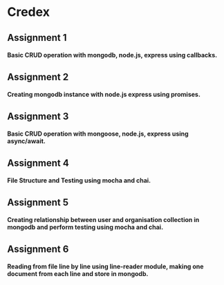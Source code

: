 # Credex

## Assignment 1
#### Basic CRUD operation with mongodb, node.js, express using callbacks.

## Assignment 2
#### Creating mongodb instance with node.js express using promises.

## Assignment 3
#### Basic CRUD operation with mongoose, node.js, express using async/await.

## Assignment 4
#### File Structure and Testing using mocha and chai.

## Assignment 5
#### Creating relationship between user and organisation collection in mongodb and perform testing using mocha and chai.

## Assignment 6
#### Reading from file line by line using line-reader module, making one document from each line and store in mongodb.